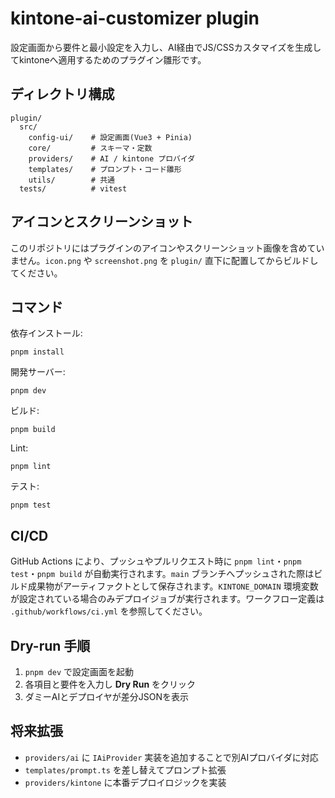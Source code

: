 # kintone-ai-customizer plugin

設定画面から要件と最小設定を入力し、AI経由でJS/CSSカスタマイズを生成してkintoneへ適用するためのプラグイン雛形です。

## ディレクトリ構成
```
plugin/
  src/
    config-ui/    # 設定画面(Vue3 + Pinia)
    core/         # スキーマ・定数
    providers/    # AI / kintone プロバイダ
    templates/    # プロンプト・コード雛形
    utils/        # 共通
  tests/          # vitest
```

## アイコンとスクリーンショット
このリポジトリにはプラグインのアイコンやスクリーンショット画像を含めていません。`icon.png` や `screenshot.png` を `plugin/` 直下に配置してからビルドしてください。

## コマンド
依存インストール:
```
pnpm install
```
開発サーバー:
```
pnpm dev
```
ビルド:
```
pnpm build
```
Lint:
```
pnpm lint
```
テスト:
```
pnpm test
```

## CI/CD
GitHub Actions により、プッシュやプルリクエスト時に `pnpm lint`・`pnpm test`・`pnpm build` が自動実行されます。`main` ブランチへプッシュされた際はビルド成果物がアーティファクトとして保存されます。`KINTONE_DOMAIN` 環境変数が設定されている場合のみデプロイジョブが実行されます。ワークフロー定義は `.github/workflows/ci.yml` を参照してください。

## Dry-run 手順
1. `pnpm dev` で設定画面を起動
2. 各項目と要件を入力し **Dry Run** をクリック
3. ダミーAIとデプロイヤが差分JSONを表示

## 将来拡張
- `providers/ai` に `IAiProvider` 実装を追加することで別AIプロバイダに対応
- `templates/prompt.ts` を差し替えてプロンプト拡張
- `providers/kintone` に本番デプロイロジックを実装
